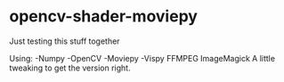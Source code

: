 # opencv-shader-moviepy
Just testing this stuff together

Using:
-Numpy
-OpenCV
-Moviepy
-Vispy
FFMPEG
ImageMagick
A little tweaking to get the version right.
